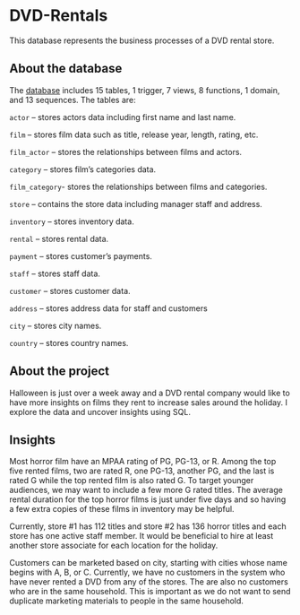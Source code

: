 # DVD-Rentals
This database represents the business processes of a DVD rental store.


## About the database 

The [database](https://www.postgresqltutorial.com/postgresql-getting-started/postgresql-sample-database/) includes 15 tables, 1 trigger, 7 views, 8 functions, 1 domain, and 13 sequences. The tables are: 

`actor` – stores actors data including first name and last name. 

`film` – stores film data such as title, release year, length, rating, etc.

`film_actor` – stores the relationships between films and actors.

`category` – stores film’s categories data.

`film_category`- stores the relationships between films and categories.

`store` – contains the store data including manager staff and address.

`inventory` – stores inventory data.

`rental` – stores rental data.

`payment` – stores customer’s payments.

`staff` – stores staff data.

`customer` – stores customer data.

`address` – stores address data for staff and customers

`city` – stores city names.

`country` – stores country names.

## About the project 
Halloween is just over a week away and a DVD rental company would like to have more insights on films they rent to increase sales around the holiday. I explore the data and uncover insights using SQL. 

## Insights 

Most horror film have an MPAA rating of PG, PG-13, or R. Among the top five rented films, two are rated R, one PG-13, another PG, and the last is rated G while the top rented film is also rated G. To target younger audiences, we may want to include a few more G rated titles. The average rental duration for the top horror films is just under five days and so having a few extra copies of these films in inventory may be helpful. 

Currently, store #1 has 112 titles and store #2 has 136 horror titles and each store has one active staff member. It would be beneficial to hire at least another store associate for each location for the holiday. 

Customers can be marketed based on city, starting with cities whose name begins with A, B, or C. Currently, we have no customers in the system who have never rented a DVD from any of the stores. The are also no customers who are in the same household. This is important as we do not want to send duplicate marketing materials to people in the same household. 

